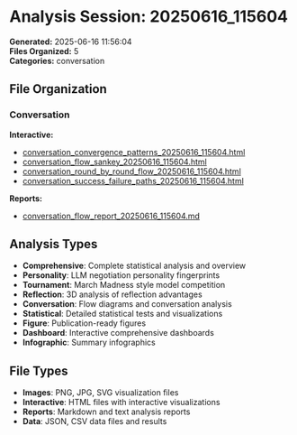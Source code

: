 # Analysis Session: 20250616_115604

**Generated:** 2025-06-16 11:56:04  
**Files Organized:** 5  
**Categories:** conversation

## File Organization

### Conversation

**Interactive:**
- [conversation_convergence_patterns_20250616_115604.html](./conversation/interactive/conversation_convergence_patterns_20250616_115604.html)
- [conversation_flow_sankey_20250616_115604.html](./conversation/interactive/conversation_flow_sankey_20250616_115604.html)
- [conversation_round_by_round_flow_20250616_115604.html](./conversation/interactive/conversation_round_by_round_flow_20250616_115604.html)
- [conversation_success_failure_paths_20250616_115604.html](./conversation/interactive/conversation_success_failure_paths_20250616_115604.html)

**Reports:**
- [conversation_flow_report_20250616_115604.md](./conversation/reports/conversation_flow_report_20250616_115604.md)


## Analysis Types

- **Comprehensive**: Complete statistical analysis and overview
- **Personality**: LLM negotiation personality fingerprints
- **Tournament**: March Madness style model competition
- **Reflection**: 3D analysis of reflection advantages
- **Conversation**: Flow diagrams and conversation analysis
- **Statistical**: Detailed statistical tests and visualizations
- **Figure**: Publication-ready figures
- **Dashboard**: Interactive comprehensive dashboards
- **Infographic**: Summary infographics

## File Types

- **Images**: PNG, JPG, SVG visualization files
- **Interactive**: HTML files with interactive visualizations
- **Reports**: Markdown and text analysis reports
- **Data**: JSON, CSV data files and results

